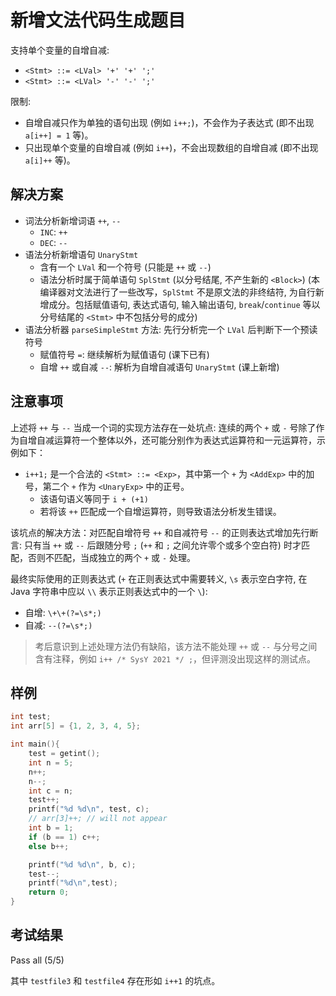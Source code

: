 # 新增文法代码生成题目

支持单个变量的自增自减:

- `<Stmt> ::= <LVal> '+' '+' ';'`
- `<Stmt> ::= <LVal> '-' '-' ';'`

限制:
- 自增自减只作为单独的语句出现 (例如 `i++;`)，不会作为子表达式 (即不出现 `a[i++] = 1` 等)。
- 只出现单个变量的自增自减 (例如 `i++`)，不会出现数组的自增自减 (即不出现 `a[i]++` 等)。

## 解决方案

- 词法分析新增词语 `++`, `--`
  - `INC`: `++`
  - `DEC`: `--`
- 语法分析新增语句 `UnaryStmt`
  - 含有一个 `LVal` 和一个符号 (只能是 `++` 或 `--`)
  - 语法分析时属于简单语句 `SplStmt` (以分号结尾, 不产生新的 `<Block>`)
    (本编译器对文法进行了一些改写，`SplStmt` 不是原文法的非终结符, 为自行新增成分。包括赋值语句, 表达式语句, 输入输出语句, `break`/`continue` 等以分号结尾的 `<Stmt>` 中不包括分号的成分)
- 语法分析器 `parseSimpleStmt` 方法: 先行分析完一个 `LVal` 后判断下一个预读符号
  - 赋值符号 `=`: 继续解析为赋值语句 (课下已有)
  - 自增 `++` 或自减 `--`: 解析为自增自减语句 `UnaryStmt` (课上新增)

## 注意事项

上述将 `++` 与 `--` 当成一个词的实现方法存在一处坑点: 连续的两个 `+` 或 `-` 号除了作为自增自减运算符一个整体以外，还可能分别作为表达式运算符和一元运算符，示例如下：

- `i++1;` 是一个合法的 `<Stmt> ::= <Exp>`，其中第一个 `+` 为 `<AddExp>` 中的加号，第二个 `+` 作为 `<UnaryExp>` 中的正号。
  - 该语句语义等同于 `i + (+1)`
  - 若将该 `++` 匹配成一个自增运算符，则导致语法分析发生错误。

该坑点的解决方法：对匹配自增符号 `++` 和自减符号 `--` 的正则表达式增加先行断言: 只有当 `++` 或 `--` 后跟随分号 `;` (`++` 和 `;` 之间允许零个或多个空白符) 时才匹配，否则不匹配，当成独立的两个 `+` 或 `-` 处理。

最终实际使用的正则表达式 (`+` 在正则表达式中需要转义, `\s` 表示空白字符, 在 Java 字符串中应以 `\\` 表示正则表达式中的一个 `\`):

- 自增: `\+\+(?=\s*;)`
- 自减: `--(?=\s*;)`

> 考后意识到上述处理方法仍有缺陷，该方法不能处理 `++` 或 `--` 与分号之间含有注释，例如 `i++ /* SysY 2021 */ ;`，但评测没出现这样的测试点。

## 样例

```c
int test;
int arr[5] = {1, 2, 3, 4, 5};

int main(){
    test = getint();
    int n = 5;
    n++;
    n--;
    int c = n;
    test++;
    printf("%d %d\n", test, c);
    // arr[3]++; // will not appear
    int b = 1;
    if (b == 1) c++;
    else b++;

    printf("%d %d\n", b, c);
    test--;
    printf("%d\n",test);
    return 0;
}
```

## 考试结果

Pass all (5/5)

其中 `testfile3` 和 `testfile4` 存在形如 `i++1` 的坑点。